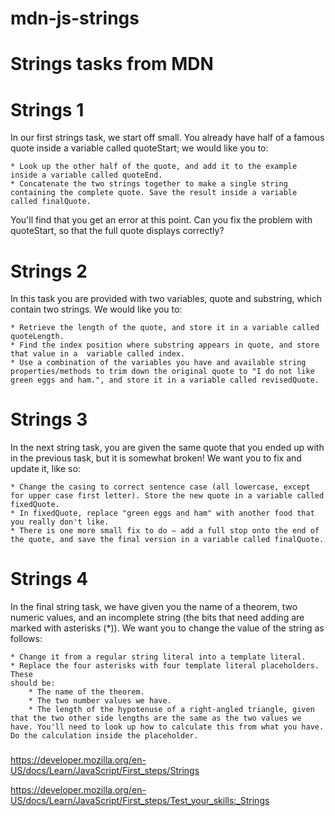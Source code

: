 # mdn-js-strings

# Strings tasks from MDN

# Strings 1

In our first strings task, we start off small. You already have half of a famous quote inside a variable called quoteStart; we would like you to:

    * Look up the other half of the quote, and add it to the example inside a variable called quoteEnd.
    * Concatenate the two strings together to make a single string containing the complete quote. Save the result inside a variable called finalQuote.

You'll find that you get an error at this point. Can you fix the problem with quoteStart, so that the full quote displays correctly?

# Strings 2

In this task you are provided with two variables, quote and substring, which contain two strings. We would like you to:

    * Retrieve the length of the quote, and store it in a variable called quoteLength.
    * Find the index position where substring appears in quote, and store that value in a  variable called index.
    * Use a combination of the variables you have and available string properties/methods to trim down the original quote to "I do not like green eggs and ham.", and store it in a variable called revisedQuote.

# Strings 3

In the next string task, you are given the same quote that you ended up with in the previous task, but it is somewhat broken! We want you to fix and update it, like so:

    * Change the casing to correct sentence case (all lowercase, except for upper case first letter). Store the new quote in a variable called fixedQuote.
    * In fixedQuote, replace "green eggs and ham" with another food that you really don't like.
    * There is one more small fix to do — add a full stop onto the end of the quote, and save the final version in a variable called finalQuote.

# Strings 4

In the final string task, we have given you the name of a theorem, two numeric values, and an incomplete string (the bits that need adding are marked with asterisks (*)). We want you to change the value of the string as follows:

    * Change it from a regular string literal into a template literal.
    * Replace the four asterisks with four template literal placeholders. These
    should be:
        * The name of the theorem.
        * The two number values we have.
        * The length of the hypotenuse of a right-angled triangle, given that the two other side lengths are the same as the two values we have. You'll need to look up how to calculate this from what you have. Do the calculation inside the placeholder.

###

https://developer.mozilla.org/en-US/docs/Learn/JavaScript/First_steps/Strings


https://developer.mozilla.org/en-US/docs/Learn/JavaScript/First_steps/Test_your_skills:_Strings


